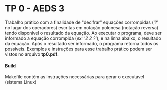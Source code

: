 # TP 0 - AEDS 3

Trabalho prático com a finalidade de "decifrar" equações corrompidas ('?' no lugar dos operadores) escritas em notação polonesa (notação reversa) tendo disponível o resultado da equação. Ao executar o programa, deve ser informado a equação corrompida (*ex: '2 2 ?'*), e na linha abaixo, o resultado da equação. Após o resultado ser informado, o programa retorna todos os possíveis. Exemplos e instruções para esse trabalho prático podem ser vistos no arquivo **tp0.pdf**.

#### Build
Makefile contém as instruções necessárias para gerar o executável (sistema Linux)
